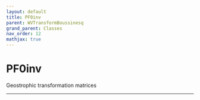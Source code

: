 ```yaml
---
layout: default
title: PF0inv
parent: WVTransformBoussinesq
grand_parent: Classes
nav_order: 12
mathjax: true
---
```


#  PF0inv

Geostrophic transformation matrices


---

